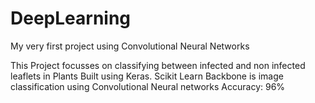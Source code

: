 # DeepLearning
My very first project using Convolutional Neural Networks

This Project focusses on classifying between infected and non infected leaflets in Plants
Built using Keras. Scikit Learn
Backbone is image classification using Convolutional Neural networks
Accuracy: 96%
